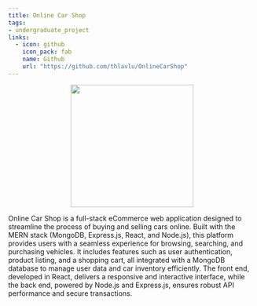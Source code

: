 ```yaml
---
title: Online Car Shop
tags:
- undergraduate_project
links:
  - icon: github
    icon_pack: fab
    name: Github
    url: "https://github.com/thlavlu/OnlineCarShop"
---
```

<p align="center">
<img src="" width="250"/>
</p>
Online Car Shop is a full-stack eCommerce web application designed to streamline the process of buying and selling cars online. Built with the MERN stack (MongoDB, Express.js, React, and Node.js), this platform provides users with a seamless experience for browsing, searching, and purchasing vehicles. It includes features such as user authentication, product listing, and a shopping cart, all integrated with a MongoDB database to manage user data and car inventory efficiently. The front end, developed in React, delivers a responsive and interactive interface, while the back end, powered by Node.js and Express.js, ensures robust API performance and secure transactions.